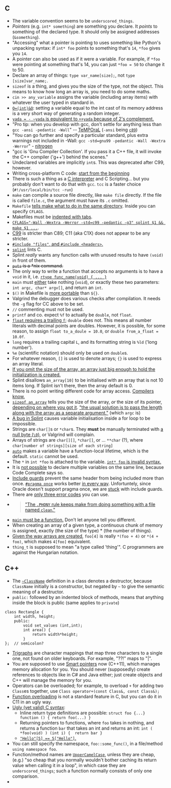 ## C

* The variable convention seems to be `underscored_things`.
* *Pointers* (e.g. `int* something`) are something you declare. It *points* to something of the declared type. It should only be assigned addresses (`&something`).
* "Accessing" what a pointer is pointing to uses something like Python's unpacking syntax: if `int* foo` points to something that's `14`, `*foo` gives you `14`.
* A pointer can also be used as if it were a variable. For example, if `*foo` were pointing at something that's 14, you can just `*foo = 50` to change it to 50.
* Declare an array of things: `type var_name[size];`, not `type [size]var_name;`.
* `sizeof` is a thing, and gives you the size of the type, not the object. This means to know how long an array is, you need to do some maths.
* `cin >> any_variable` assigns the variable (including array items) with whatever the user typed in standard in.
* [`O=(int)&O`](https://github.com/duckythescientist/obfuscatedLife/blob/master/remarks.md#int-_2048ointo______): setting a variable equal to the int cast of its memory address is a very short way of generating a random integer.
* [`yada = - ~yada` is equivalent to `++yada` because of 2's complement.](https://github.com/duckythescientist/obfuscatedLife/blob/master/remarks.md#while__-__2048___oo0x41c64e6d123450x7fffffff1024150)
* "Pro tip: when you develop with gcc, don't settle for anything less than `gcc -ansi -pedantic -Wall`" -- [TeMPOraL](https://news.ycombinator.com/item?id=7156405) (`-ansi` being [`c89`](http://stackoverflow.com/questions/10300114/should-i-use-ansi-or-explicit-std-as-compiler-flags))
* "You can go further and specify a particular standard, plus extra warnings not included in -Wall: `gcc -std=gnu99 -pedantic -Wall -Wextra -Werror`" - [nitrogen](https://news.ycombinator.com/item?id=7156405)
* "gcc is 'Gnu Compiler Collection'. If you pass it a C++ file, it will invoke the C++ compiler ('g++') behind the scenes."
* Undeclared variables are implicitly `int`s. This was deprecated after C99, however.
* Writing cross-platform C code: [start from the beginning](http://www.ski-epic.com/source_code_essays/ten_rules_for_writing_cross_platform_c_source_code.html)
* There is such a thing as a [C interpreter](http://www.reddit.com/r/programming/comments/2latu2/c4_c_in_4_functions/clt70uk) and C Scripting... but you probably don't want to do that with `gcc`. `tcc` is a faster choice (`#!/usr/local/bin/tcc -run`)
* `make` can compile a source file directly, like `make file` directly. If the file is called `file.c`, the argument must have its `.c` omitted.
* `Makefile` [tells make what to do in the same directory](http://c.learncodethehardway.org/book/ex2.html). Inside you can specify `CFLAGS`.
* Makefiles must be [indented with tabs](http://stackoverflow.com/questions/2131213/can-you-make-valid-makefiles-without-tab-characters).
* [`CFLAGS="-Wall -Wextra -Werror -std=c99 -pedantic -g3" splint $1 && make $1 ...`](http://stackoverflow.com/a/2574456/1558430).
* [C99](https://en.wikipedia.org/wiki/C99) is stricter than C89; C11 (aka C1X) does not appear to be any stricter.
* [`#include "files"`, and `#include <headers>`.](http://stackoverflow.com/a/50266/1558430)
* [`splint`](http://splint.org/) lints C.
* Splint *really* wants any function calls with unused results to have `(void)` in front of them.
* ~~`puts` is a *nix command.~~
* The only way to write a function that accepts no arguments is to have a `void` in it, i.e. [`rtype func_name(void) { ... }`](http://stackoverflow.com/a/3156437/1558430)
* `main` must [either](http://stackoverflow.com/questions/3156423/why-dont-we-use-void-in-main#comment3246503_3156423) take nothing (`void`), or exactly these two parameters: `int argc, char* argv[]`, and return an `int`.
* `$()` in Makefile is [more portable](http://stackoverflow.com/questions/2214575/passing-arguments-to-make-run#comment2167270_2214593) than `${}`.
* Valgrind the debugger does various checks after compilation. It needs the `-g` flag for CC above to be set.
* `//` commenting must not be used.
* `printf` and co. expect `%f` to actually be `double`, not `float`.
* [`float` requires a trailing `f`](http://stackoverflow.com/a/5026592/1558430); `double` does not. This means all number literals with decimal points are doubles. However, it is possible, for some reason, to assign `float to_a_doule = 10.0`, or `double from_a_float = 10.0f`.
* `long` requires a trailing capital `L`, and its formatting string is `%ld` ('long number').
* `%e` (scientific notation) should only be used on `double`s.
* For whatever reason, `[]` is used to denote arrays; `{}` is used to express an array literal.
* [If you omit the size of the array, an array just big enough to hold the initialization is created.](http://www.tutorialspoint.com/cprogramming/c_arrays.htm)
* Splint disallows `an_array[10]` to be initialised with an array that is not 10 items long. If Splint isn't there, then the array default is 0.
* There is no point writing different code for array access. [Compilers know.](http://stackoverflow.com/questions/4939834/in-c-accessing-my-array-index-is-faster-or-accessing-by-pointer-is-faster)
* [`sizeof an_array`](http://stackoverflow.com/a/204232/1558430) tells you the size of the array, *or* the size of its pointer, [depending on where you got it](http://stackoverflow.com/a/10349610/1558430). ["the usual solution is to pass the length along with the array as a separate argument."](http://stackoverflow.com/questions/37538/how-do-i-determine-the-size-of-my-array-in-c#comment28408105_10349610) (which `argc` is)
* [A bug in Splint](http://stackoverflow.com/questions/10257470/splint-parse-error-in-for-loop) causes variable initialisation inside a for loop to be impossible.
* Strings are `char[]`s or `*char`s. They **must** be manually terminated with [a null byte (`\0`)](http://stackoverflow.com/questions/18688971/c-char-array-initialization#comment27531014_18688992), or Valgrind will complain.
* Arrays of strings are `char[][]`, `*char[]`, or ... `**char` (?), where `char[number of strings][size of each string]`
* [`auto`](http://stackoverflow.com/questions/2192547/where-is-the-c-auto-keyword-used) makes a variable have a function-local lifetime, which is the default. `static` cannot be used.
* The `*` in `int *foo` is attached to the variable. [`int* foo` is invalid syntax.](http://stackoverflow.com/a/4203080/1558430)
* It is [not possible](http://stackoverflow.com/a/4203948/1558430) to declare multiple variables on the same line, because Code Complete says so.
* [Include guards](https://en.wikipedia.org/wiki/Include_guard) prevent the same header from being included more than once. [`#pragma once`](https://en.wikipedia.org/wiki/Pragma_once) works better [in every way](http://stackoverflow.com/a/6793411/1558430). Unfortuntely, since Oracle doesn't support pragma once, we are [stuck](http://stackoverflow.com/a/1144110/1558430) with include guards.
* There are [only three error codes](https://en.wikipedia.org/wiki/Errno.h) you can use.
* > ["The `.PHONY` rule keeps make from doing something with a file named `clean`."](http://www.cs.colby.edu/maxwell/courses/tutorials/maketutor/)
* [`main` must be a function.](http://stackoverflow.com/questions/33305574/why-does-const-int-main-195-result-in-a-working-program-but-without-the-const) Don't let anyone tell you different.
* When creating an array of a given type, a continuous chunk of memory is assigned, exactly (the size of the type) * (the number of things).
* [Given the way arrays are created](http://stackoverflow.com/questions/381542/with-c-arrays-why-is-it-the-case-that-a5-5a), `foo[4]` is really `*(foo + 4)` or `*(4 + foo)`, which makes `4[foo]` equivalent.
* `thing_t` is supposed to mean "a type called 'thing'". C programmers are against the Hungarian notation.

## C++

* The [`~ClassName`](http://stackoverflow.com/a/1395509/1558430) definition in a class denotes a destructor, because `ClassName` initially is a constructor, but negated by `~` to give the semantic meaning of a destructor. 
* `public:` followed by an indented block of methods, means that anything inside the block is public (same applies to `private`)

```
class Rectangle {
    int width, height;
    public:
        void set_values (int,int);
        int area() {
            return width*height;
        }
};  // semicolon?
```

* [Trigraphs](http://stackoverflow.com/questions/7825055/what-does-the-c-operator-do) are character mappings that map three characters to a single one, not found on older keyboards. For example, "??!" maps to "|".
* You are supposed to use [Smart pointers](http://en.wikipedia.org/wiki/Smart_pointer) now (C++11), which manages memory allocation for you. You should never (supposedly) create references to objects like in C# and Java either; just create objects and C++ will manage the memory for you.
* Operators can be overloaded; for example, to overload `+` for adding two `Class`es together, use `Class operator+(const Class&, const Class&);`
* [Function overloading](https://www.reddit.com/r/programming/comments/3en2px/til_you_can_use_function_overloading_in_c/) is not a standard feature in C, but you can do it in C11 in an ugly way.
* [Ugly (yet valid) C syntax](http://blog.robertelder.org/weird-c-syntax/):
    * Inline return type definitions are possible: `struct foo {...} function () { return foo(...) }`
    * Returning pointers to functions, where `foo` takes in nothing, and returns a function `bar` that takes an int and returns an int: `int ( *foo(void) ) (int i) {  return bar }`
    * [`"Hello"[5] == 5["Hello"]`.](http://stackoverflow.com/a/381549/1558430)
* You can still specify the namespace, `foo::some_func()`, in a file/method `using namespace foo`.
* Function/method names are [`UpperCamelCase`](https://google.github.io/styleguide/cppguide.html#Function_Names), unless they are cheap, (e.g.) "so cheap that you normally wouldn't bother caching its return value when calling it in a loop", in which case they are `underscored_things`; such a function normally consists of only one comparison.
* 